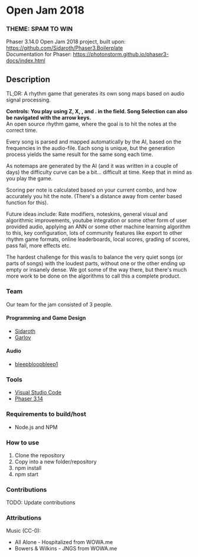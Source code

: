 # Open Jam 2018
### THEME: SPAM TO WIN

Phaser 3.14.0 Open Jam 2018 project, built upon: https://github.com/Sidaroth/Phaser3.Boilerplate </br>
Documentation for Phaser: https://photonstorm.github.io/phaser3-docs/index.html

## Description
TL;DR: A rhythm game that generates its own song maps based on audio signal processing. 

<b>Controls: You play using Z, X, , and . in the field. Song Selection can also be navigated with the arrow keys.</b></br>
An open source rhythm game, where the goal is to hit the notes at the correct time.

Every song is parsed and mapped automatically by the AI, based on the frequencies in the audio-file. Each song is unique, but the generation process yields the same result for the same song each time.

As notemaps are generated by the AI (and it was written in a couple of days) the difficulty curve can be a bit... difficult at time. Keep that in mind as you play the game. 

Scoring per note is calculated based on your current combo, and how accurately you hit the note. (There's a distance away from center based function for this). 

Future ideas include: Rate modifiers, noteskins, general visual and algorithmic improvements, youtube integration or some other form of user provided audio, applying an ANN or some other machine learning algorithm to this, key configuration, lots of community features like export to other rhythm game formats, online leaderboards, local scores, grading of scores, pass fail, more effects etc.

The hardest challenge for this was/is to balance the very quiet songs (or parts of songs) with the loudest parts, without one or the other ending up empty or insanely dense. We got some of the way there, but there's much more work to be done on the algorithms to call this a complete product.

### Team
Our team for the jam consisted of 3 people.

#### Programming and Game Design
 - [Sidaroth](https://github.com/sidaroth)
 - [Garlov](https://github.com/garlov)

#### Audio
- [bleepbloopbleep1](https://github.com/bleepbloopbleep1)



### Tools
-   [Visual Studio Code](https://github.com/Microsoft/vscode)
-   [Phaser 3.14](https://github.com/photonstorm/phaser)

### Requirements to build/host
-   Node.js and NPM

### How to use
1. Clone the repository
2. Copy into a new folder/repository
3. npm install
4. npm start

### Contributions
TODO: Update contributions

### Attributions
Music (CC-0):
- All Alone - Hospitalized from WOWA.me
- Bowers & Wilkins - JNGS from WOWA.me
